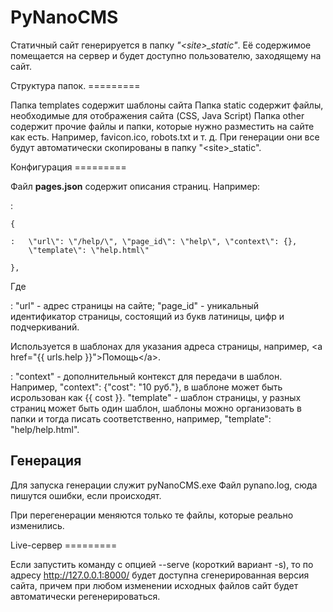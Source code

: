 # PyNanoCMS

Статичный сайт генерируется в папку *\"\<site\>\_static\"*. Её
содержимое помещается на сервер и будет доступно пользователю,
заходящему на сайт.

Структура папок. =========

Папка templates содержит шаблоны сайта Папка static содержит файлы,
необходимые для отображения сайта (CSS, Java Script) Папка other
содержит прочие файлы и папки, которые нужно разместить на сайте как
есть. Например, favicon.ico, robots.txt и т. д. При генерации они все
будут автоматически скопированы в папку \"\<site\>\_static\".

Конфигурация =========

Файл **pages.json** содержит описания страниц. Например:

:

    {

    :   \"url\": \"/help/\", \"page_id\": \"help\", \"context\": {},
        \"template\": \"help.html\"

    },

Где

:   \"url\" - адрес страницы на сайте; \"page_id\" - уникальный
    идентификатор страницы, состоящий из букв латиницы, цифр и
    подчеркиваний.

Используется в шаблонах для указания адреса страницы, например, \<a href=\"{{ urls.help }}\"\>Помощь\</a\>.

:   \"context\" - дополнительный контекст для передачи в шаблон.
    Например, \"context\": {\"cost\": \"10 руб.\"}, в шаблоне может быть
    исрользован как {{ cost }}. \"template\" - шаблон страницы, у разных
    страниц может быть один шаблон, шаблоны можно организовать в папки и
    тогда писать соответственно, например, \"template\":
    \"help/help.html\".

## Генерация

Для запуска генерации служит pyNanoCMS.exe Файл pynano.log, сюда пишутся
ошибки, если происходят.

При перегенерации меняются только те файлы, которые реально изменились.

Live-сервер =========

Если запустить команду с опцией \--serve (короткий вариант -s), то по
адресу <http://127.0.0.1:8000/> будет доступна сгенерированная версия
сайта, причем при любом изменении исходных файлов сайт будет
автоматически регенерироваться.
